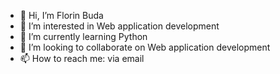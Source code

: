 - 👋 Hi, I’m Florin Buda
- 👀 I’m interested in Web application development
- 🌱 I’m currently learning Python
- 💞️ I’m looking to collaborate on Web application development 
- 📫 How to reach me: via email

<!---
Flor77/Flor77 is a ✨ special ✨ repository because its `README.md` (this file) appears on your GitHub profile.
You can click the Preview link to take a look at your changes.
--->
